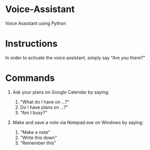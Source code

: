 # Voice-Assistant
Voice Assistant using Python

# Instructions
In order to activate the voice assistant, simply say "Are you there?"

# Commands
1. Ask your plans on Google Calendar by saying:
    1) "What do I have on ...?"
    2) Do I have plans on ...?"
    3) "Am I busy?"

2. Make and save a note via Notepad.exe on Windows by saying:
    1) "Make a note"
    2) "Write this down"
    3) "Remember this"